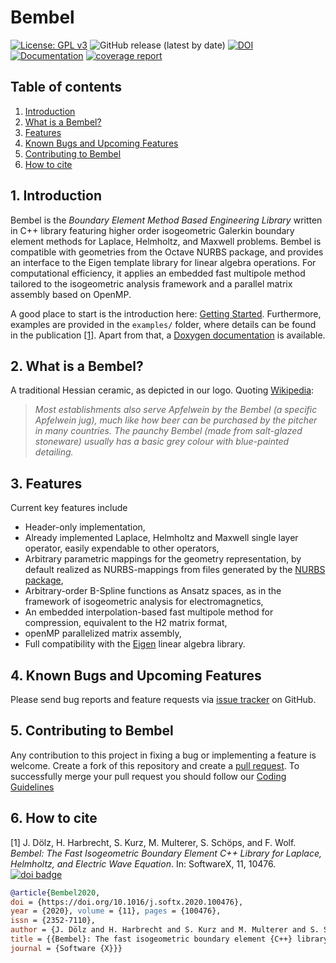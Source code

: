 <!-- This file is part of Bembel, the higher order C++ boundary element library.

Copyright (C) 2024 see <http://www.bembel.eu>

It was written as part of a cooperation of J. Doelz, H. Harbrecht, S. Kurz,
M. Multerer, S. Schoeps, and F. Wolf at Technische Universitaet Darmstadt,
Universitaet Basel, and Universita della Svizzera italiana, Lugano. This
source code is subject to the GNU General Public License version 3 and
provided WITHOUT ANY WARRANTY, see <http://www.bembel.eu> for further
information. -->
# Bembel
[![License: GPL v3](https://img.shields.io/badge/License-GPLv3-blue.svg)](https://www.gnu.org/licenses/gpl-3.0)
![GitHub release (latest by date)](https://img.shields.io/github/v/release/temf/bembel)
[![DOI](https://zenodo.org/badge/173278911.svg)](https://zenodo.org/badge/latestdoi/173278911)
[![Documentation](https://img.shields.io/badge/Documentation-Doxygen-blue)](https://temf.github.io/bembel/Doxy_out/html/index.html)
[![coverage report](https://temf.github.io/bembel/coverage/report/coverage.svg)](https://temf.github.io/bembel/coverage/report/report.html)
## Table of contents
1. [Introduction](#introduction)
2. [What is a Bembel?](#whatis)
3. [Features](#features)
4. [Known Bugs and Upcoming Features](#bugs)
5. [Contributing to Bembel](#contributing)
6. [How to cite](#cite)

## 1. Introduction <a name="introduction"></a>

Bembel is the *Boundary Element Method Based Engineering Library* written in C++ library featuring higher order isogeometric Galerkin boundary element methods for Laplace, Helmholtz, and Maxwell problems.
Bembel is compatible with geometries from the Octave NURBS package, and provides an interface to the Eigen template library for linear algebra operations.
For computational efficiency, it applies an embedded fast multipole method tailored to the isogeometric analysis framework and a parallel matrix assembly based on OpenMP.

A good place to start is the introduction here: [Getting Started](https://temf.github.io/bembel/Doxy_out/html/_getting_started.html).
Furthermore, examples are provided in the `examples/` folder, where details can be found in the publication [[1]](#1).
Apart from that, a [Doxygen documentation](https://temf.github.io/bembel/Doxy_out/html/index.html) is available.

## 2. What is a Bembel?<a name="whatis"></a>

A traditional Hessian ceramic, as depicted in our logo. 
Quoting [Wikipedia](https://en.wikipedia.org/wiki/Apfelwein):

> *Most establishments also serve Apfelwein by the Bembel (a specific Apfelwein
> jug), much like how beer can be purchased by the pitcher in many countries. The
> paunchy Bembel (made from salt-glazed stoneware) usually has a basic grey colour
> with blue-painted detailing.*

## 3. Features <a name="features"></a>

Current key features include

* Header-only implementation,
* Already implemented Laplace, Helmholtz and Maxwell single layer operator,
easily expendable to other operators,
* Arbitrary parametric mappings for the geometry representation, by default
realized as NURBS-mappings from files generated by the
[NURBS package](https://octave.sourceforge.io/nurbs/),
* Arbitrary-order B-Spline functions as Ansatz spaces, as in
the framework of isogeometric analysis for electromagnetics,
* An embedded interpolation-based fast multipole method for compression,
equivalent to the H2 matrix format,
* openMP parallelized matrix assembly,
* Full compatibility with the [Eigen](http://eigen.tuxfamily.org/) linear algebra library.

## 4. Known Bugs and Upcoming Features <a name="bugs"></a>

Please send bug reports and feature requests via [issue tracker](https://github.com/temf/bembel/issues) on GitHub.

## 5. Contributing to Bembel <a name="contributing"></a>

Any contribution to this project in fixing a bug or implementing a feature is welcome.
Create a fork of this repository and create a [pull request](https://github.com/temf/bembel/pulls).
To successfully merge your pull request you should follow our [Coding Guidelines](https://temf.github.io/bembel/Doxy_out/html/codingGuidelines.html)


## 6. How to cite <a name="cite"></a>

<a name="1">[1]</a> J. Dölz, H. Harbrecht, S. Kurz, M. Multerer, S. Schöps, and F. Wolf. *Bembel: The Fast Isogeometric Boundary Element C++ Library for Laplace, Helmholtz, and Electric Wave Equation*. In: SoftwareX, 11, 10476.
[![doi badge](https://img.shields.io/badge/DOI-10.1016/j.softx.2020.100476-blue)](https://doi.org/10.1016/j.softx.2020.100476)

<!-- {% raw %} -->
```bibtex
@article{Bembel2020,
doi = {https://doi.org/10.1016/j.softx.2020.100476},
year = {2020}, volume = {11}, pages = {100476},
issn = {2352-7110},
author = {J. Dölz and H. Harbrecht and S. Kurz and M. Multerer and S. Schöps and F. Wolf},
title = {{Bembel}: The fast isogeometric boundary element {C++} library for {Laplace}, {Helmholtz}, and electric wave equation},
journal = {Software {X}}}
```
<!-- {% endraw %} -->
